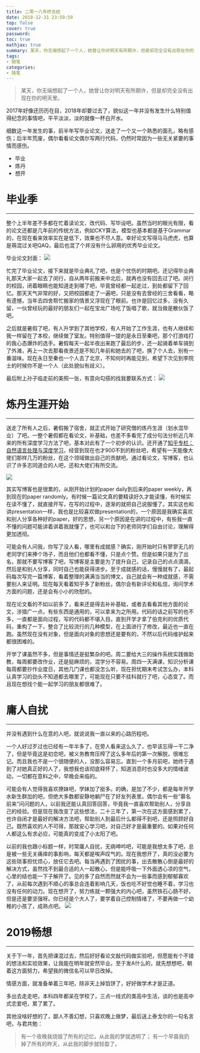 ```yaml
---
title: 二零一八年终总结
date: 2018-12-31 23:59:59
top: false
cover: true
password:
toc: true
mathjax: true
summary: 某天，你无端想起了一个人，她曾让你对明天有所期许，但是却完全没有出现在你的明天里。2017年好像还历历在目，2018年却要过去了，貌似这一年并没有发生什么特别值得纪念的事情吧，平平淡淡，淡的就像一杯白开水。
tags:
- 随笔
categories:
- 随笔
---
```


> 某天，你无端想起了一个人，她曾让你对明天有所期许，但是却完全没有出现在你的明天里。

2017年好像还历历在目，2018年却要过去了，貌似这一年并没有发生什么特别值得纪念的事情吧，平平淡淡，淡的就像一杯白开水。

细数这一年发生的事，前半年写毕业论文，送走了一个又一个熟悉的面孔，略有感伤；后半年荒废，偶尔看看论文偶尔写两行代码，仍然时常因为一些无关紧要的事情而感伤。

* 毕业
* 炼丹
* 想开

# 毕业季
---
整个上半年差不多都在忙着读论文、改代码、写毕设吧。虽然当时的眼光有限，看的论文还都是几年前的传统方法，例如CKY算法，模型也基本都是基于Grammar的，在现在看来效率实在是低下，效果也不尽人意。幸好论文写得马马虎虎，也算是萌混过关吧QAQ，最后也混了个并没有什么卵用的优秀毕业论文。

毕业论文封面：
![](1.jpg)

忙完了毕业论文，接下来就是毕业典礼了吧，也是个忧伤的时期吧。还记得毕业典礼那天大家一起去了闵行，自从两年前搬来中北后，就再也没有回去过了吧。闵行的校园，闭着眼睛也能知道走到哪了吧，毕竟曾经都一起走过，到处都留下了回忆。那天天气非常的好，又把校园都走了一遍吧，只是没有去曾经的三舍看看，略有遗憾，当年去四舍帮忙搬家的情景又浮现在了眼前。也许是回忆过多，没有久留，一伙曾经玩的最好的朋友们一起在宝龙广场吃了饭唱了歌，就当做是散伙饭了吧。

之后就是暑假了吧，有人升学到了其他学校，有人开始了工作生涯，也有人继续和我一样留在了本校，继续做了室友。特别值得一提的是永日至秦吧，那个打游戏打的我心态爆炸的选手。暑假每天一起半夜出来跑了最后的步，还一起骑着单车骑到了外滩，再上一次去那看夜景还是不知几年前和她去的了吧，换了个人去，别有一番滋味。现在永日至秦也一个人去了北京，不知何时再能见到，希望下次见到李院士的时候你不是一个人（此处貌似有歧义）。

最后附上孙子临走前的美照一张，有意向勾搭的找我要联系方式：
![](2.jpg)

# 炼丹生涯开始
---
送走了所有人之后，暑假搬了宿舍，就正式开始了研究僧的炼丹生涯（划水混毕业）了吧。一整个暑假都在看论文，补基础，也差不多看完了成分句法分析近几年来的所有深度学习方法了吧，基本对此有了一个初步的认识。还开通了[知乎专栏：自然语言处理与深度学习](https://zhuanlan.zhihu.com/godweiyang)，经营到现在也才900不到的粉丝吧，希望有一天能像大佬们那样几万的粉丝，在这个领域做出自己的贡献吧。通过看论文，写博客，也认识了许多志同道合的人吧，还和大佬们有所交流。

![](4.jpg)

其实写博客也是很累的，从刚开始计划的paper daily到后来的paper weekly，再到现在的paper randomly。有时候一篇论文真的要精读好久才能读懂，有时候实在读不懂了，就直接开写，在写的过程中，逐渐的就把自己说服懂了。其实这也和讲presentation一样，我也是比较喜欢做presentation的，一个原因是我确实喜欢和别人分享各种好的paper，好的思想，另一个原因是在讲的过程中，有些我一直不懂的问题可能讲着讲着我就懂了，也可以和台下的老师同学们自由讨论，理解得更加透彻。

可能会有人问我，你写了没人看，哪里有成就感？确实，刚开始时只有寥寥无几的老同学们来捧个场子，而且他们也都看不懂，只是点个赞。但是如果只是为了出名，那就不要写博客了吧，写博客是主要是为了提升自己，记录自己的点点滴滴，然后是和别人分享，同时自己也能获得进步。至于成就感的话，慢慢就有了，最起码每次写完一篇博客，看着整理的满满当当的博文，自己就会有一种成就感，不需要别人来证明。现在每天看着知乎多了新粉丝，偶尔会有新评论和私信，询问学术方面的问题，还是会有小小的欣慰的。

现在论文看的不如以前多了，看来还是得去补补基础，或者去看看其他方面的论文，涉猎广一点，有些东西是通用的，可以拿来为之所用。代码的话之前写的也不多，一直都是面向过程，写的代码都不堪入目。直到开学才拿了伯克利的优质代码，重构了一下，整合了比较流行的几种模型，在上面进行了修改，最近也一直在跑。虽然现在没有对象，但是面向对象的思想还是要有的，不然以后代码维护起来都很困难的。

开学了课虽然不多，但是事情还是挺繁杂的吧。周二要给大三的操作系统实践做助教，每周都要改作业，还是挺麻烦的，混学分不容易。周四一天满课，知识分析课每周都要抄作业度日，其他几门课也都没怎么听，现在担忧期末考试怎么办，本科认真学习的劲头不知道都去哪里了，可能现在只要不挂科就行了吧，心态变了。而且现在想找个能一起学习的朋友都很难了。

# 庸人自扰
---
并没有遇到什么在意的人吧，就说说我一直以来的心路历程吧。

一个人好过歹过也已经有一年半多了，在旁人看来这么久了，也早该忘得一干二净了，但是毕竟这是初恋吧，被义务教育压榨了这么多年后的第一次解脱，很难忘记。而且我也不是一个很随便的人，没那么容易忘。直到一个多月前吧，她终于遇到了对她真正好的人了，我想我也该彻底释怀了，知道消息时也没多大的情绪波动，一切都在意料之中，早晚会来临的。

可能会有人觉得我喜欢撩妹吧，学妹加了挺多。的确，是加了不少，都是每年开学水新生群加的吧，但绝大多数都安静地躺尸在了好友列表里。偶尔会有一些“慕名前来”问问题的人，以前我还能认真回答回答，毕竟我一直喜欢帮助别人，分享自己的经验。但是现在我改变了这些想法，二十三年了，第一次在这方面感到累了，也许自闭才是最好的解决方法吧，帮助别人到最后什么都得不到吧，还是照顾好自己。既然喜欢的人不可得，那就安心学习吧，对自己好才是最重要的。如果对任何人都这么有求必应，可能真的变成了小太阳了吧。

以前的我也跟小标题一样，时常庸人自扰，无病呻吟吧，可能是我想太多了吧，总是被一些无关痛痒的事影响，每天都是唉声叹气的。现在我想开了，真的没必要为这些琐事担忧烦心，放任它去吧。每当再遇到了困扰的事，出去散散心倒是最好的解决方式，虽然找不到最合适的人一起散心，但是能呼吸一下外面透心凉的空气，心里的结也能一下子解开了。见的多了自然而然就不会为一些事而感到郁郁寡欢了，从前每次遇到不顺心的事总会连着影响几天，饭也吃不好觉也睡不着，学习也没有任何的动力。现在想开了，努力练就一颗强大的内心吧，虽然铁石心肠不好，但是还是要坚强呀。你已经是个大人了，要学着自己控制情绪了，不要再做一个幼稚的小孩了，成熟点吧。
![](3.jpg)

# 2019畅想
---
关于下一年，首先把课混过去，然后好好看论文敲代码做实验吧，但愿能有个不错的想法和实验效果，让我能在明年就安然毕业。至于发A什么的，就先想想吧，朝着这方面努力，希望我的微信名可以早日改掉。

情感方面，就准备单着三年吧，除非天上掉馅饼了，好好做学术才是正道。

多出去走走吧，本科四年都呆在学校了，三点一线式的类高中生活，谈的也是高中式恋爱吧，累了累了。

其他没啥好想的了，鄙人不善幻想，只喜欢晚上做梦，最后送上泰戈尔的一句名言吧，与君共勉：

> 有一个夜晚我烧毁了所有的记忆，从此我的梦就透明了；
有一个早晨我扔掉了所有的昨天，从此我的脚步就轻盈了。